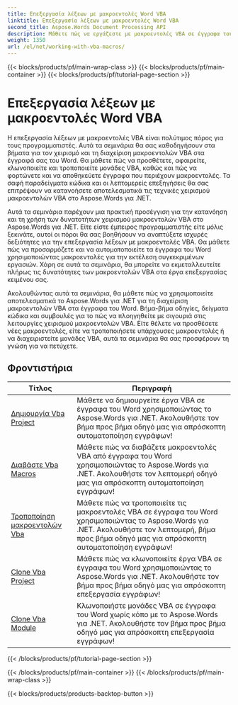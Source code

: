 ```yaml
---
title: Επεξεργασία λέξεων με μακροεντολές Word VBA
linktitle: Επεξεργασία λέξεων με μακροεντολές Word VBA
second_title: Aspose.Words Document Processing API
description: Μάθετε πώς να εργάζεστε με μακροεντολές VBA σε έγγραφα του Word χρησιμοποιώντας το Aspose.Words για .NET. Ολοκληρώστε σεμινάρια με δείγματα κώδικα για να δημιουργήσετε, να τροποποιήσετε και να εκτελέσετε μακροεντολές VBA στα έγγραφα του Word.
weight: 1350
url: /el/net/working-with-vba-macros/
---
```


{{< blocks/products/pf/main-wrap-class >}}
{{< blocks/products/pf/main-container >}}
{{< blocks/products/pf/tutorial-page-section >}}

# Επεξεργασία λέξεων με μακροεντολές Word VBA

Η επεξεργασία λέξεων με μακροεντολές VBA είναι πολύτιμος πόρος για τους προγραμματιστές. Αυτά τα σεμινάρια θα σας καθοδηγήσουν στα βήματα για τον χειρισμό και τη διαχείριση μακροεντολών VBA στα έγγραφά σας του Word. Θα μάθετε πώς να προσθέτετε, αφαιρείτε, κλωνοποιείτε και τροποποιείτε μονάδες VBA, καθώς και πώς να φορτώνετε και να αποθηκεύετε έγγραφα που περιέχουν μακροεντολές. Τα σαφή παραδείγματα κώδικα και οι λεπτομερείς επεξηγήσεις θα σας επιτρέψουν να κατανοήσετε αποτελεσματικά τις τεχνικές χειρισμού μακροεντολών VBA στο Aspose.Words για .NET.

Αυτά τα σεμινάρια παρέχουν μια πρακτική προσέγγιση για την κατανόηση και τη χρήση των δυνατοτήτων χειρισμού μακροεντολών VBA στο Aspose.Words για .NET. Είτε είστε έμπειρος προγραμματιστής είτε μόλις ξεκινάτε, αυτοί οι πόροι θα σας βοηθήσουν να αναπτύξετε ισχυρές δεξιότητες για την επεξεργασία λέξεων με μακροεντολές VBA. Θα μάθετε πώς να προσαρμόζετε και να αυτοματοποιείτε τα έγγραφα του Word χρησιμοποιώντας μακροεντολές για την εκτέλεση συγκεκριμένων εργασιών. Χάρη σε αυτά τα σεμινάρια, θα μπορείτε να εκμεταλλευτείτε πλήρως τις δυνατότητες των μακροεντολών VBA στα έργα επεξεργασίας κειμένου σας.

Ακολουθώντας αυτά τα σεμινάρια, θα μάθετε πώς να χρησιμοποιείτε αποτελεσματικά το Aspose.Words για .NET για τη διαχείριση μακροεντολών VBA στα έγγραφα του Word. Βήμα-βήμα οδηγίες, δείγματα κώδικα και συμβουλές για το πώς να πλοηγηθείτε με σιγουριά στις λειτουργίες χειρισμού μακροεντολών VBA. Είτε θέλετε να προσθέσετε νέες μακροεντολές, είτε να τροποποιήσετε υπάρχουσες μακροεντολές ή να διαχειριστείτε μονάδες VBA, αυτά τα σεμινάρια θα σας προσφέρουν τη γνώση για να πετύχετε.

 ## Φροντιστήρια
| Τίτλος | Περιγραφή |
| --- | --- |
| [Δημιουργία Vba Project](./create-vba-project/) | Μάθετε να δημιουργείτε έργα VBA σε έγγραφα του Word χρησιμοποιώντας το Aspose.Words για .NET. Ακολουθήστε τον βήμα προς βήμα οδηγό μας για απρόσκοπτη αυτοματοποίηση εγγράφων! |
| [Διαβάστε Vba Macros](./read-vba-macros/) | Μάθετε πώς να διαβάζετε μακροεντολές VBA από έγγραφα του Word χρησιμοποιώντας το Aspose.Words για .NET. Ακολουθήστε τον λεπτομερή οδηγό μας για απρόσκοπτη αυτοματοποίηση εγγράφων! |
| [Τροποποίηση μακροεντολών Vba](./modify-vba-macros/) | Μάθετε πώς να τροποποιείτε τις μακροεντολές VBA σε έγγραφα του Word χρησιμοποιώντας το Aspose.Words για .NET. Ακολουθήστε τον λεπτομερή, βήμα προς βήμα οδηγό μας για απρόσκοπτη αυτοματοποίηση εγγράφων! |
| [Clone Vba Project](./clone-vba-project/) | Μάθετε πώς να κλωνοποιείτε έργα VBA σε έγγραφα του Word χρησιμοποιώντας το Aspose.Words για .NET. Ακολουθήστε τον βήμα προς βήμα οδηγό μας για απρόσκοπτη επεξεργασία εγγράφων!|
| [Clone Vba Module](./clone-vba-module/) | Κλωνοποιήστε μονάδες VBA σε έγγραφα του Word χωρίς κόπο με το Aspose.Words για .NET. Ακολουθήστε τον βήμα προς βήμα οδηγό μας για απρόσκοπτη επεξεργασία εγγράφων! |
{{< /blocks/products/pf/tutorial-page-section >}}

{{< /blocks/products/pf/main-container >}}
{{< /blocks/products/pf/main-wrap-class >}}

{{< blocks/products/products-backtop-button >}}
